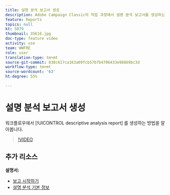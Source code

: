 ```yaml
---
title: 설명 분석 보고서 생성
description: Adobe Campaign Classic의 작업 과정에서 설명 분석 보고서를 생성하는 방법을 알아봅니다.
feature: Reports
topics: null
kt: 5079
thumbnail: 35616.jpg
doc-type: feature video
activity: use
team: WWFRE
role: user
translation-type: tm+mt
source-git-commit: 838c617ca163a09fcb57b7b4706433e98869bc3d
workflow-type: tm+mt
source-wordcount: '63'
ht-degree: 55%

---
```



# 설명 분석 보고서 생성

워크플로우에서 [!UICONTROL descriptive analysis report] 를 생성하는 방법을 알아봅니다.

>[!VIDEO](https://video.tv.adobe.com/v/35616?quality=12)

## 추가 리소스

**설명서:**

* [보고 시작하기](https://docs.adobe.com/content/help/en/campaign-classic/using/reporting/reporting-in-adobe-campaign/about-adobe-campaign-reporting-tools.html)
* [설명 분석 기본 정보](https://docs.adobe.com/content/help/en/campaign-classic/using/reporting/analyzing-populations/about-descriptive-analysis.html)
